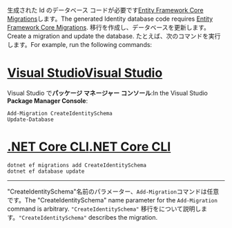 <span data-ttu-id="6c987-101">生成された Id のデータベース コードが必要です[Entity Framework Core Migrations](/ef/core/managing-schemas/migrations/)します。</span><span class="sxs-lookup"><span data-stu-id="6c987-101">The generated Identity database code requires [Entity Framework Core Migrations](/ef/core/managing-schemas/migrations/).</span></span> <span data-ttu-id="6c987-102">移行を作成し、データベースを更新します。</span><span class="sxs-lookup"><span data-stu-id="6c987-102">Create a migration and update the database.</span></span> <span data-ttu-id="6c987-103">たとえば、次のコマンドを実行します。</span><span class="sxs-lookup"><span data-stu-id="6c987-103">For example, run the following commands:</span></span>

# <a name="visual-studiotabvisual-studio"></a>[<span data-ttu-id="6c987-104">Visual Studio</span><span class="sxs-lookup"><span data-stu-id="6c987-104">Visual Studio</span></span>](#tab/visual-studio)

<span data-ttu-id="6c987-105">Visual Studio で**パッケージ マネージャー コンソール**:</span><span class="sxs-lookup"><span data-stu-id="6c987-105">In the Visual Studio **Package Manager Console**:</span></span>

```PMC
Add-Migration CreateIdentitySchema
Update-Database
```

# <a name="net-core-clitabnetcore-cli"></a>[<span data-ttu-id="6c987-106">.NET Core CLI</span><span class="sxs-lookup"><span data-stu-id="6c987-106">.NET Core CLI</span></span>](#tab/netcore-cli)

```cli
dotnet ef migrations add CreateIdentitySchema
dotnet ef database update
```

---

<span data-ttu-id="6c987-107">"CreateIdentitySchema"名前のパラメーター、`Add-Migration`コマンドは任意です。</span><span class="sxs-lookup"><span data-stu-id="6c987-107">The "CreateIdentitySchema" name parameter for the `Add-Migration` command is arbitrary.</span></span> <span data-ttu-id="6c987-108">`"CreateIdentitySchema"` 移行をについて説明します。</span><span class="sxs-lookup"><span data-stu-id="6c987-108">`"CreateIdentitySchema"` describes the migration.</span></span>
